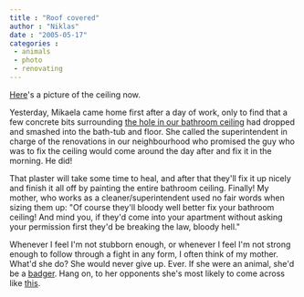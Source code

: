 ```yaml
---
title : "Roof covered"
author : "Niklas"
date : "2005-05-17"
categories : 
 - animals
 - photo
 - renovating
---
```


[Here](https://niklasblog.com/wp-content/2005-05-17-ceiling.jpg)'s a picture of the ceiling now.

Yesterday, Mikaela came home first after a day of work, only to find that a few concrete bits surrounding [the hole in our bathroom ceiling](https://niklasblog.com/?p=607) had dropped and smashed into the bath-tub and floor. She called the superintendent in charge of the renovations in our neighbourhood who promised the guy who was to fix the ceiling would come around the day after and fix it in the morning. He did!

That plaster will take some time to heal, and after that they'll fix it up nicely and finish it all off by painting the entire bathroom ceiling. Finally! My mother, who works as a cleaner/superintendent used no fair words when sizing them up: "Of course they'll bloody well better fix your bathroom ceiling! And mind you, if they'd come into your apartment without asking your permission first they'd be breaking the law, bloody hell."

Whenever I feel I'm not stubborn enough, or whenever I feel I'm not strong enough to follow through a fight in any form, I often think of my mother. What'd she do? She would never give up. Ever. If she were an animal, she'd be a [badger](http://www.mhtc.net/~brewpub/images/Euro-Badger.jpg). Hang on, to her opponents she's most likely to come across like [this](http://nicole.wiw.org/badger%20image.jpg).
